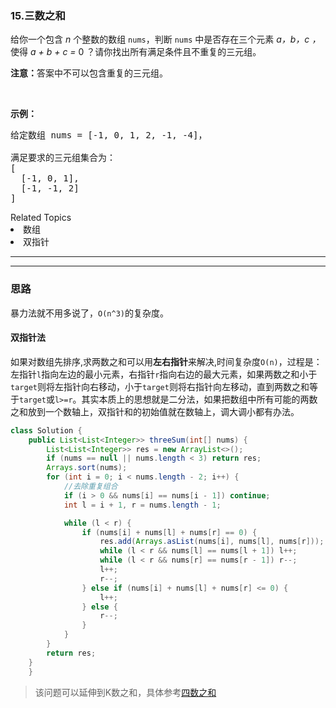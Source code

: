 ### 15.三数之和
<p>给你一个包含 <em>n</em> 个整数的数组&nbsp;<code>nums</code>，判断&nbsp;<code>nums</code>&nbsp;中是否存在三个元素 <em>a，b，c ，</em>使得&nbsp;<em>a + b + c = </em>0 ？请你找出所有满足条件且不重复的三元组。</p>

<p><strong>注意：</strong>答案中不可以包含重复的三元组。</p>

<p>&nbsp;</p>

<p><strong>示例：</strong></p>

<pre>给定数组 nums = [-1, 0, 1, 2, -1, -4]，

满足要求的三元组集合为：
[
  [-1, 0, 1],
  [-1, -1, 2]
]
</pre>
<div><div>Related Topics</div><div><li>数组</li><li>双指针</li></div></div>



---
---


### 思路
暴力法就不用多说了，`O(n^3)`的复杂度。   
#### 双指针法
如果对数组先排序,求两数之和可以用**左右指针**来解决,时间复杂度`O(n)`，过程是：左指针`l`指向左边的最小元素，右指针`r`指向右边的最大元素，如果两数之和小于`target`则将左指针向右移动，小于`target`则将右指针向左移动，直到两数之和等于`target`或`l>=r`。其实本质上的思想就是二分法，如果把数组中所有可能的两数之和放到一个数轴上，双指针和的初始值就在数轴上，调大调小都有办法。
``` java
class Solution {
    public List<List<Integer>> threeSum(int[] nums) {
        List<List<Integer>> res = new ArrayList<>();
        if (nums == null || nums.length < 3) return res;
        Arrays.sort(nums);
        for (int i = 0; i < nums.length - 2; i++) {
            //去除重复组合
            if (i > 0 && nums[i] == nums[i - 1]) continue;
            int l = i + 1, r = nums.length - 1;

            while (l < r) {
                if (nums[i] + nums[l] + nums[r] == 0) {
                    res.add(Arrays.asList(nums[i], nums[l], nums[r]));
                    while (l < r && nums[l] == nums[l + 1]) l++;
                    while (l < r && nums[r] == nums[r - 1]) r--;
                    l++;
                    r--;
                } else if (nums[i] + nums[l] + nums[r] <= 0) {
                    l++;
                } else {
                    r--;
                }
            }
        }
        return res;
    }
    }
```
>该问题可以延伸到K数之和，具体参考[四数之和](./18.四数之和.md)
